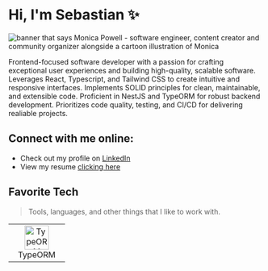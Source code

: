 # Hi, I'm Sebastian ✨

<img src="./assets/header.png" alt="banner that says Monica Powell - software engineer, content creator and community organizer alongside a cartoon illustration of Monica">

Frontend-focused software developer with a passion for crafting exceptional user experiences and building high-quality, scalable software. Leverages React, Typescript, and Tailwind CSS to create intuitive and responsive interfaces. Implements SOLID principles for clean, maintainable, and extensible code. Proficient in NestJS and TypeORM for robust backend development. Prioritizes code quality, testing, and CI/CD for delivering realiable projects.

## Connect with me online:
- Check out my profile on <a href="https://www.linkedin.com/in/sebastianhernando/">LinkedIn</a>
- View my resume <a href="https://mipmipp.github.io/Mipmipp/">clicking here</a>

## Favorite Tech
> Tools, languages, and other things that I like to work with.

<table>
  <tr>
    <td align="center" width="96"> 
      <a href="#macropower-tech" >
        <img src="./assets/icons/typeorm.svg" width="48" height="48" alt="TypeORM" />
      </a>
      <br>TypeORM
    </td>
  </tr>
</table>
